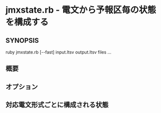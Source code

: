 # jmxstate.rb - 電文から予報区毎の状態を構成する

## SYNOPSIS

ruby jmxstate.rb [--fast] input.ltsv output.ltsv files ...

## 概要

## オプション

## 対応電文形式ごとに構成される状態

